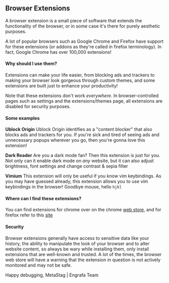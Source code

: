 ## Browser Extensions

A browser extension is a small piece of software that extends the functionality of the browser, or in some case it's there for purely aesthetic purposes.

A lot of popular browsers such as Google Chrome and Firefox have support for these extensions (or addons as they're called in firefox terminology). In fact, Google Chrome has over 100,000 extensions!

#### Why should I use them?
Extensions can make your life easier, from blocking ads and trackers to making your browser look gorgeous through custom themes, and some extensions are built just to enhance your productivity!

Note that these extensions don't work *everywhere*. In browser-controlled pages such as settings and the extensions/themes page, all extensions are disabled for security purposes. 

#### Some examples

**Ublock Origin**
Ublock Origin identifies as a "content blocker" that also blocks ads and trackers for you. If you're sick and tired of seeing ads and unnecessary popups wherever you go, then you're gonna love this extension!

**Dark Reader**
Are you a dark mode fan? Then this extension is just for you. Not only can it enable dark mode on *any* website, but it can also adjust brightness, font settings and change contrast & sepia filter

**Vimium**
This extension will only be useful if you know vim keybindings. As you may have guessed already, this extension allows you to use vim keybindings in the browser! Goodbye mouse, hello `hjkl`

#### Where can I find these extensions?
You can find extensions for chrome over on the chrome [web store](https://chrome.google.com/webstore), and for firefox refer to this [site](https://addons.mozilla.org)

#### Security
Browser extensions generally have access to sensitive data like your history, the ability to manipulate the look of your browser and to alter website content, so always be wary while installing them, only install extensions that are well-known and trusted.
A lot of the times, the browser web store will have a warning that the extension in question is not actively monitored and may not be safe.

Happy debugging,
MetaStag | Engrafa Team
